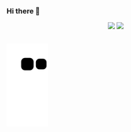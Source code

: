 ### Hi there 👋

<div align="center">
  <img height="180em" src="https://github-readme-stats.vercel.app/api?username=YouKnow-sys&show_icons=true&theme=dracula&include_all_commits=true&count_private=true"/>
  <img height="180em" src="https://github-readme-stats.vercel.app/api/top-langs/?username=YouKnow-sys&layout=compact&langs_count=7&theme=dracula"/>
 </div>
 
##

<div> 
 
  ![Snake animation](https://github.com/YouKnow-sys/YouKnow-sys/blob/output/github-contribution-grid-snake.svg)
 
</div>
